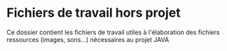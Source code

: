 # Fichiers de travail hors projet
Ce dossier contient les fichiers de travail utiles à l'élaboration des fichiers ressources (images, sons...) nécessaires au projet JAVA
